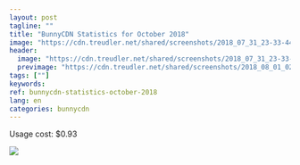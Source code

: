 ```yaml
---
layout: post
tagline: ""
title: "BunnyCDN Statistics for October 2018"
image: "https://cdn.treudler.net/shared/screenshots/2018_07_31_23-33-44_GNzC313NVkKZtdVqOC5Z.png"
header:
  image: "https://cdn.treudler.net/shared/screenshots/2018_07_31_23-33-44_GNzC313NVkKZtdVqOC5Z.png"
  previmage: "https://cdn.treudler.net/shared/screenshots/2018_08_01_02-13-54_y2YKpyH5EViMc2cA7uXW.png"
tags: [""]
keywords:
ref: bunnycdn-statistics-october-2018
lang: en
categories: bunnycdn
---
```


Usage cost: $0.93

![](https://cdn.treudler.net/18/181103024133lURsCx.png)

